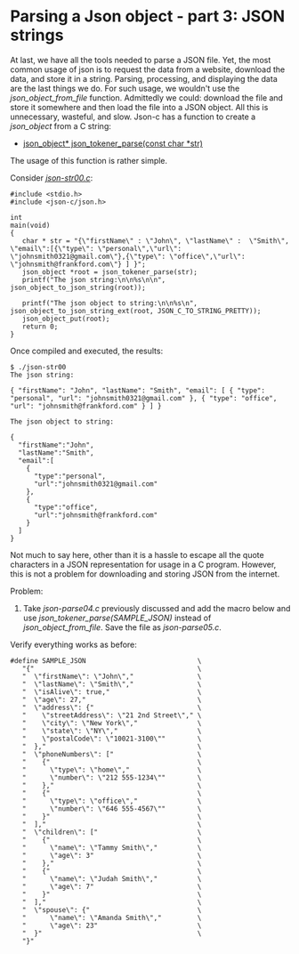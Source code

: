# Parsing a Json object - part 3: JSON strings

At last, we have all the tools needed to parse a JSON file. Yet, the most common usage of json is to request the data from a website, download the data, and store it in a string.  Parsing, processing, and displaying the data are the last things we do. For such usage, we wouldn't use the _*json\_object\_from\_file*_ function. Admittedly we could: download the file and store it somewhere and then load the file into a JSON object. All this is unnecessary, wasteful, and slow. Json-c has a function to create a _*json\_object*_ from a C string:

- [json_object* json_tokener_parse(const char *str) ](https://json-c.github.io/json-c/json-c-0.14/doc/html/json__tokener_8h.html#a236ef64d079822a4411d13eae7190c4d)

The usage of this function is rather simple.

Consider [_*json-str00.c*_](https://github.com/rbtylee/tutorial-jsonc/blob/master/src/json-str00.c):

```
#include <stdio.h>
#include <json-c/json.h>

int 
main(void)
{
   char * str = "{\"firstName\" : \"John\", \"lastName\" :  \"Smith\", \"email\":[{\"type\": \"personal\",\"url\": \"johnsmith0321@gmail.com\"},{\"type\": \"office\",\"url\": \"johnsmith@frankford.com\"} ] }";
   json_object *root = json_tokener_parse(str);
   printf("The json string:\n\n%s\n\n", json_object_to_json_string(root));
   
   printf("The json object to string:\n\n%s\n", json_object_to_json_string_ext(root, JSON_C_TO_STRING_PRETTY));
   json_object_put(root);
   return 0;
}

```

Once compiled and executed, the results:

```
$ ./json-str00 
The json string:

{ "firstName": "John", "lastName": "Smith", "email": [ { "type": "personal", "url": "johnsmith0321@gmail.com" }, { "type": "office", "url": "johnsmith@frankford.com" } ] }

The json object to string:

{
  "firstName":"John",
  "lastName":"Smith",
  "email":[
    {
      "type":"personal",
      "url":"johnsmith0321@gmail.com"
    },
    {
      "type":"office",
      "url":"johnsmith@frankford.com"
    }
  ]
}

```

Not much to say here, other than it is a hassle to escape all the quote characters in a JSON representation for usage in a C program. However, this is not a problem for downloading and storing JSON from the internet.

Problem:

1. Take _*json-parse04.c*_ previously discussed and add the macro below and use _*json\_tokener\_parse(SAMPLE_JSON)*_ instead of _*json\_object\_from_file*_. Save the file as _*json-parse05.c*_.

Verify everything works as before:

```
#define SAMPLE_JSON                            \
   "{"                                         \
   "  \"firstName\": \"John\","                \
   "  \"lastName\": \"Smith\","                \
   "  \"isAlive\": true,"                      \
   "  \"age\": 27,"                            \
   "  \"address\": {"                          \
   "    \"streetAddress\": \"21 2nd Street\"," \
   "    \"city\": \"New York\","               \
   "    \"state\": \"NY\","                    \
   "    \"postalCode\": \"10021-3100\""        \
   "  },"                                      \
   "  \"phoneNumbers\": ["                     \
   "    {"                                     \
   "      \"type\": \"home\","                 \
   "      \"number\": \"212 555-1234\""        \
   "    },"                                    \
   "    {"                                     \
   "      \"type\": \"office\","               \
   "      \"number\": \"646 555-4567\""        \
   "    }"                                     \
   "  ],"                                      \
   "  \"children\": ["                         \
   "    {"                                     \
   "      \"name\": \"Tammy Smith\","          \
   "      \"age\": 3"                          \
   "    },"                                    \
   "    {"                                     \
   "      \"name\": \"Judah Smith\","          \
   "      \"age\": 7"                          \
   "    }"                                     \
   "  ],"                                      \
   "  \"spouse\": {"                           \
   "      \"name\": \"Amanda Smith\","         \
   "      \"age\": 23"                         \
   "  }"                                       \
   "}"

```

